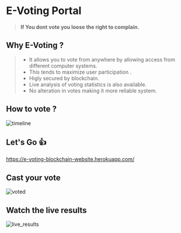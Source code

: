# E-Voting Portal
> **If You dont vote you loose the right to complain.**
## Why E-Voting ?
>- It allows you to vote from anywhere by allowing access from different computer systems.
>- This tends to maximize user participation .
>- Higly secured by blockchain.
>- Live analysis of voting statistics is also available.
>- No alteration in votes making it more reliable system.
## How to vote ?
![timeline](https://user-images.githubusercontent.com/57187745/96223391-71eb4380-0fab-11eb-85a8-b5e5c967dd2a.png)
## Let's Go :+1:
https://e-voting-blockchain-website.herokuapp.com/

## Cast your vote
![voted](https://user-images.githubusercontent.com/57187745/96224703-a06a1e00-0fad-11eb-8734-86c4a408bbb5.png)
## Watch the live results
![live_results](https://user-images.githubusercontent.com/57187745/96224865-d9a28e00-0fad-11eb-8053-568f0a54cfb6.png)
